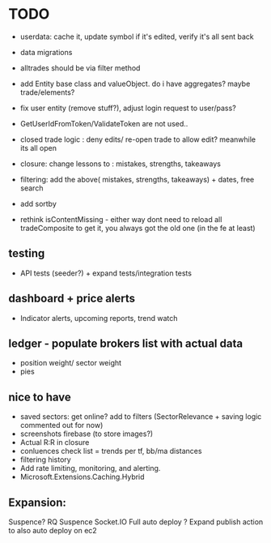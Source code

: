 ﻿
# TODO
- userdata: cache it, update symbol if it's edited, verify it's all sent back
- data migrations

- alltrades should be via filter method

- add Entity base class and valueObject. do i have aggregates? maybe trade/elements?
- fix user entity (remove stuff?), adjust login request to user/pass?
- GetUserIdFromToken/ValidateToken are not used.. 
- closed trade logic : deny edits/ re-open trade to allow edit? meanwhile its all open

- closure: change lessons to : mistakes, strengths, takeaways
- filtering: add the above( mistakes, strengths, takeaways) + dates, free search

- add sortby

- rethink isContentMissing - either way dont need to reload all tradeComposite to get it, you always got the old one (in the fe at least)

## testing
- API tests (seeder?) + expand tests/integration tests

## dashboard + price alerts
- Indicator alerts, upcoming reports, trend watch

## ledger - populate brokers list with actual data
- position weight/ sector weight
- pies

## nice to have
- saved sectors: get online? add to filters (SectorRelevance + saving logic commented out for now)
- screenshots firebase (to store images?)
- Actual R:R in closure
- conluences check list = trends per tf, bb/ma distances
- filtering history
- Add rate limiting, monitoring, and alerting.
- Microsoft.Extensions.Caching.Hybrid

## Expansion:
Suspence? RQ Suspence
Socket.IO
Full auto deploy ? Expand publish action to also auto deploy on ec2